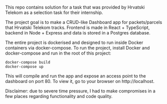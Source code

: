 This repo contains solution for a task that was provided by Hrvatski Telekom as a selection task for their internship.  

The project goal is to make a CRUD-like Dashboard app for packets/parcels that Hrvatski Telekom tracks. Frontend is made in React + TypeScript, backend in Node + Express and data is stored in a Postgres database.  

The entire project is dockerised and designed to run inside Docker containers via docker-compose. To run the project, install Docker and docker-compose and run in the root of this project:  

```shell
docker-compose build
docker-compose up
```

This will compile and run the app and expose an access point to the dashboard on port 80. To view it, go to your browser on http://localhost.

Disclaimer: due to severe time pressure, I had to make compromises in a few places regarding functionality and code quality.